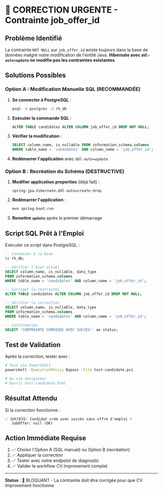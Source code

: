 # 🚨 CORRECTION URGENTE - Contrainte job_offer_id

## Problème Identifié

La contrainte `NOT NULL` sur `job_offer_id` existe toujours dans la base de données malgré notre modification de l'entité Java. **Hibernate avec `ddl-auto=update` ne modifie pas les contraintes existantes**.

## Solutions Possibles

### Option A : Modification Manuelle SQL (RECOMMANDÉE)

1. **Se connecter à PostgreSQL** :
   ```bash
   psql -U postgres -d rh_db
   ```

2. **Exécuter la commande SQL** :
   ```sql
   ALTER TABLE candidates ALTER COLUMN job_offer_id DROP NOT NULL;
   ```

3. **Vérifier la modification** :
   ```sql
   SELECT column_name, is_nullable FROM information_schema.columns 
   WHERE table_name = 'candidates' AND column_name = 'job_offer_id';
   ```

4. **Redémarrer l'application** avec `ddl-auto=update`

### Option B : Recréation du Schéma (DESTRUCTIVE)

1. **Modifier application.properties** (déjà fait) :
   ```properties
   spring.jpa.hibernate.ddl-auto=create-drop
   ```

2. **Redémarrer l'application** :
   ```bash
   mvn spring-boot:run
   ```

3. **Remettre `update`** après le premier démarrage

## Script SQL Prêt à l'Emploi

Exécuter ce script dans PostgreSQL :

```sql
-- Connexion à la base
\c rh_db;

-- Vérifier l'état actuel
SELECT column_name, is_nullable, data_type
FROM information_schema.columns 
WHERE table_name = 'candidates' AND column_name = 'job_offer_id';

-- Corriger la contrainte
ALTER TABLE candidates ALTER COLUMN job_offer_id DROP NOT NULL;

-- Vérifier la correction
SELECT column_name, is_nullable, data_type
FROM information_schema.columns 
WHERE table_name = 'candidates' AND column_name = 'job_offer_id';

-- Confirmation
SELECT 'CONTRAINTE CORRIGEE AVEC SUCCES!' as status;
```

## Test de Validation

Après la correction, tester avec :

```bash
# Test via PowerShell
powershell -ExecutionPolicy Bypass -File test-candidate.ps1

# Ou via navigateur
# Ouvrir test-candidate.html
```

## Résultat Attendu

Si la correction fonctionne :
```
✅ SUCCESS: Candidat créé avec succès sans offre d'emploi !
   JobOffer: null (OK)
```

## Action Immédiate Requise

1. ✅ Choisir l'Option A (SQL manuel) ou Option B (recréation)
2. ✅ Appliquer la correction
3. ✅ Tester avec notre endpoint de diagnostic
4. ✅ Valider le workflow CV Improvement complet

---

**Status** : 🔴 BLOQUANT - La contrainte doit être corrigée pour que CV Improvement fonctionne
